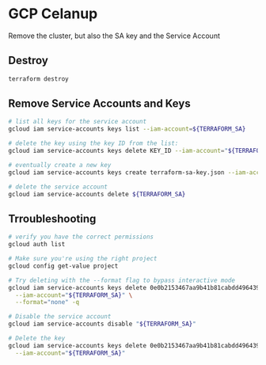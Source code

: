 # GCP Celanup

Remove the cluster, but also the SA key and the Service Account

## Destroy

```sh
terraform destroy
```

## Remove Service Accounts and Keys

```sh
# list all keys for the service account
gcloud iam service-accounts keys list --iam-account=${TERRAFORM_SA}

# delete the key using the key ID from the list:
gcloud iam service-accounts keys delete KEY_ID --iam-account="${TERRAFORM_SA}"

# eventually create a new key
gcloud iam service-accounts keys create terraform-sa-key.json --iam-account="${TERRAFORM_SA}"

# delete the service account
gcloud iam service-accounts delete ${TERRAFORM_SA}
```

## Trroubleshooting

```sh
# verify you have the correct permissions
gcloud auth list

# Make sure you're using the right project
gcloud config get-value project

# Try deleting with the --format flag to bypass interactive mode
gcloud iam service-accounts keys delete 0e0b2153467aa9b41b81cabdd4964391017e7ff2 \
  --iam-account="${TERRAFORM_SA}" \
  --format="none" -q

# Disable the service account
gcloud iam service-accounts disable "${TERRAFORM_SA}"

# Delete the key
gcloud iam service-accounts keys delete 0e0b2153467aa9b41b81cabdd4964391017e7ff2 \
  --iam-account="${TERRAFORM_SA}"

```
